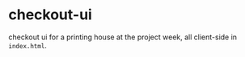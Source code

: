 # checkout-ui
checkout ui for a printing house at the project week, all client-side in `index.html`.
